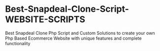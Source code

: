 # Best-Snapdeal-Clone-Script-WEBSITE-SCRIPTS
Best Snapdeal Clone Php Script and Custom Solutions to create your own Php Based Ecommerce Website with unique features and complete functionality
